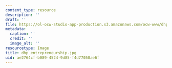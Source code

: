 ```yaml
---
content_type: resource
description: ''
draft: ''
file: https://ol-ocw-studio-app-production.s3.amazonaws.com/ocw-www/dhp_entrepreneurship.jpg
metadata:
  caption: ''
  credit: ''
  image_alt: ''
resourcetype: Image
title: dhp_entrepreneurship.jpg
uid: ae2764cf-b089-4524-9d85-f4d77058ae6f
---
```

